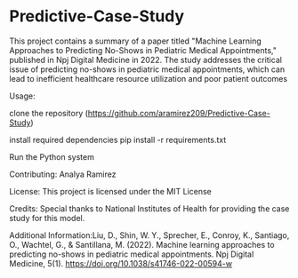 # Predictive-Case-Study
This project contains a summary of a paper titled "Machine Learning Approaches to Predicting No-Shows in Pediatric Medical Appointments," published in Npj Digital Medicine in 2022. The study addresses the critical issue of predicting no-shows in pediatric medical appointments, which can lead to inefficient healthcare resource utilization and poor patient outcomes

Usage:

clone the repository (https://github.com/aramirez209/Predictive-Case-Study)

install required dependencies pip install -r requirements.txt

Run the Python system

Contributing: Analya Ramirez 

License: This project is licensed under the MIT License

Credits: Special thanks to National Institutes of Health for providing the case study for this model.

Additional Information:Liu, D., Shin, W. Y., Sprecher, E., Conroy, K., Santiago, O., Wachtel, G., & Santillana, M. (2022). Machine learning approaches to predicting no-shows in pediatric medical appointments. Npj Digital Medicine, 5(1). 
https://doi.org/10.1038/s41746-022-00594-w
